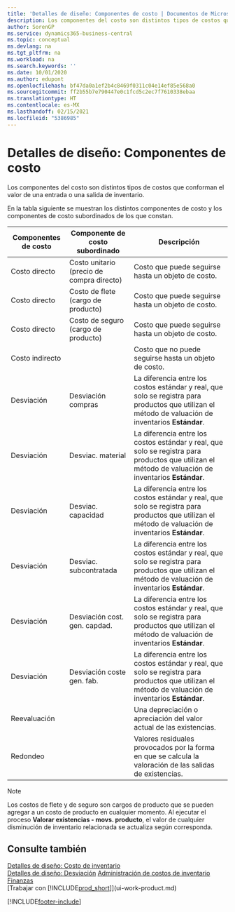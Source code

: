 ```yaml
---
title: 'Detalles de diseño: Componentes de costo | Documentos de Microsoft'
description: Los componentes del costo son distintos tipos de costos que conforman el valor de una entrada o una salida de inventario.
author: SorenGP
ms.service: dynamics365-business-central
ms.topic: conceptual
ms.devlang: na
ms.tgt_pltfrm: na
ms.workload: na
ms.search.keywords: ''
ms.date: 10/01/2020
ms.author: edupont
ms.openlocfilehash: bf47da0a1ef2b4c8469f0311c04e14ef85e568a0
ms.sourcegitcommit: ff2b55b7e790447e0c1fcd5c2ec7f7610338ebaa
ms.translationtype: HT
ms.contentlocale: es-MX
ms.lasthandoff: 02/15/2021
ms.locfileid: "5386985"
---
```

# <a name="design-details-cost-components"></a>Detalles de diseño: Componentes de costo
Los componentes del costo son distintos tipos de costos que conforman el valor de una entrada o una salida de inventario.  

 En la tabla siguiente se muestran los distintos componentes de costo y los componentes de costo subordinados de los que constan.  

|Componentes de costo|Componente de costo subordinado|Descripción|  
|--------------------|--------------------------------|---------------------------------------|  
|Costo directo|Costo unitario (precio de compra directo)|Costo que puede seguirse hasta un objeto de costo.|  
|Costo directo|Costo de flete (cargo de producto)|Costo que puede seguirse hasta un objeto de costo.|  
|Costo directo|Costo de seguro (cargo de producto)|Costo que puede seguirse hasta un objeto de costo.|  
|Costo indirecto||Costo que no puede seguirse hasta un objeto de costo.|  
|Desviación|Desviación compras|La diferencia entre los costos estándar y real, que solo se registra para productos que utilizan el método de valuación de inventarios **Estándar**.|  
|Desviación|Desviac. material|La diferencia entre los costos estándar y real, que solo se registra para productos que utilizan el método de valuación de inventarios **Estándar**.|  
|Desviación|Desviac. capacidad|La diferencia entre los costos estándar y real, que solo se registra para productos que utilizan el método de valuación de inventarios **Estándar**.|  
|Desviación|Desviac. subcontratada|La diferencia entre los costos estándar y real, que solo se registra para productos que utilizan el método de valuación de inventarios **Estándar**.|  
|Desviación|Desviación cost. gen. capdad.|La diferencia entre los costos estándar y real, que solo se registra para productos que utilizan el método de valuación de inventarios **Estándar**.|  
|Desviación|Desviación coste gen. fab.|La diferencia entre los costos estándar y real, que solo se registra para productos que utilizan el método de valuación de inventarios **Estándar**.|  
|Reevaluación||Una depreciación o apreciación del valor actual de las existencias.|  
|Redondeo||Valores residuales provocados por la forma en que se calcula la valoración de las salidas de existencias.|  

> [!NOTE]  
>  Los costos de flete y de seguro son cargos de producto que se pueden agregar a un costo de producto en cualquier momento. Al ejecutar el proceso **Valorar existencias - movs. producto**, el valor de cualquier disminución de inventario relacionada se actualiza según corresponda.  

## <a name="see-also"></a>Consulte también  
 [Detalles de diseño: Costo de inventario](design-details-inventory-costing.md)   
 [Detalles de diseño: Desviación](design-details-variance.md) [Administración de costos de inventario](finance-manage-inventory-costs.md)  
 [Finanzas](finance.md)  
 [Trabajar con [!INCLUDE[prod_short](includes/prod_short.md)]](ui-work-product.md)  


[!INCLUDE[footer-include](includes/footer-banner.md)]